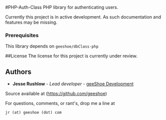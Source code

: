 #PHP-Auth-Class
PHP library for authenticating users.

Currently this project is in active development. As such documentation and features may be missing.

### Prerequisites

This library depends on ```geeshoe/dbClass-php```

##License
The license for this project is currently under review.

## Authors

* **Jesse Rushlow** - *Lead developer* - [geeShoe Development](http://geeshoe.com)

Source available at (https://github.com/geeshoe)

For questions, comments, or rant's, drop me a line at 
```
jr (at) geeshoe (dot) com
```
